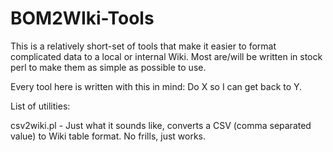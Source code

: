 # BOM2WIki-Tools

This is a relatively short-set of tools that make it easier to format complicated data to a local or internal Wiki. Most are/will be written in stock perl to make them as simple as possible to use.

Every tool here is written with this in mind: Do X so I can get back to Y.

List of utilities:

  csv2wiki.pl - Just what it sounds like, converts a CSV (comma separated value) to Wiki table format. No frills, just works.
